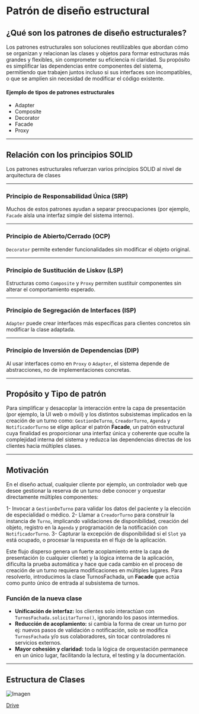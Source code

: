# Patrón de diseño estructural

## ¿Qué son los patrones de diseño estructurales?
Los patrones estructurales son soluciones reutilizables que abordan cómo se organizan y relacionan las clases y objetos para formar estructuras más grandes y flexibles, sin comprometer su eficiencia ni claridad.
Su propósito es simplificar las dependencias entre componentes del sistema, permitiendo que trabajen juntos incluso si sus interfaces son incompatibles, o que se amplíen sin necesidad de modificar el código existente.

#### Ejemplo de tipos de patrones estructurales
- Adapter
- Composite
- Decorator
- Facade
- Proxy

---

## Relación con los principios SOLID
Los patrones estructurales refuerzan varios principios SOLID al nivel de arquitectura de clases

---

### Principio de Responsabilidad Única (SRP)
Muchos de estos patrones ayudan a separar preocupaciones (por ejemplo, `Facade` aísla una interfaz simple del sistema interno).

---

### Principio de Abierto/Cerrado (OCP)
`Decorator` permite extender funcionalidades sin modificar el objeto original.

---

### Principio de Sustitución de Liskov (LSP)
Estructuras como `Composite` y `Proxy` permiten sustituir componentes sin alterar el comportamiento esperado.

---

### Principio de Segregación de Interfaces (ISP)
`Adapter` puede crear interfaces más específicas para clientes concretos sin modificar la clase adaptada.

---

### Principio de Inversión de Dependencias (DIP)
Al usar interfaces como en `Proxy` o `Adapter`, el sistema depende de abstracciones, no de implementaciones concretas.

---

## Propósito y Tipo de patrón
Para simplificar y desacoplar la interacción entre la capa de presentación (por ejemplo, la UI web o móvil) y los distintos subsistemas implicados en la creación de un turno como: `GestionDeTurno`, `CreadorTurno`, `Agenda` y `NotificadorTurno` se elige aplicar el patrón **Facade**, un patrón estructural cuya finalidad es proporcionar una interfaz única y coherente que oculte la complejidad interna del sistema y reduzca las dependencias directas de los clientes hacia múltiples clases.

---

## Motivación
En el diseño actual, cualquier cliente por ejemplo, un controlador web que desee gestionar la reserva de un turno debe conocer y orquestar directamente múltiples componentes:

1- Invocar a `GestionDeTurno` para validar los datos del paciente y la elección de especialidad o médico.
2- Llamar a `CreadorTurno` para construir la instancia de `Turno`, implicando validaciones de disponibilidad, creación del objeto, registro en la `Agenda` y programación de la notificación con `NotificadorTurno`.
3- Capturar la excepción de disponibilidad si el `Slot` ya está ocupado, o procesar la respuesta en el flujo de la aplicación.

Este flujo disperso genera un fuerte acoplamiento entre la capa de presentación (o cualquier cliente) y la lógica interna de la aplicación, dificulta la prueba automática y hace que cada cambio en el proceso de creación de un turno requiera modificaciones en múltiples lugares.
Para resolverlo, introducimos la clase TurnosFachada, un **Facade** que actúa como punto único de entrada al subsistema de turnos.

### Función de la nueva clase
- **Unificación de interfaz:** los clientes solo interactúan con `TurnosFachada.solicitarTurno()`, ignorando los pasos intermedios.
- **Reducción de acoplamiento:** si cambia la forma de crear un turno por ej: nuevos pasos de validación o notificación, solo se modifica `TurnosFachada` y/o sus colaboradores, sin tocar controladores ni servicios externos.
- **Mayor cohesión y claridad:** toda la lógica de orquestación permanece en un único lugar, facilitando la lectura, el testing y la documentación.

---

## Estructura de Clases

![Imagen](https://drive.google.com/uc?export=view&id=1uaENbU12svlx0258uPP1GGcg6dtc-kHV)

[Drive](https://drive.google.com/file/d/1uaENbU12svlx0258uPP1GGcg6dtc-kHV/view?usp=sharing)
